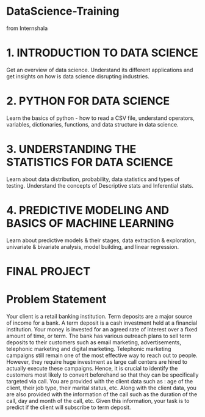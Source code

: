 # DataScience-Training
from Internshala 
# 1. INTRODUCTION TO DATA SCIENCE

Get an overview of data science. Understand its different applications and get insights on how is data science disrupting industries.

#  2. PYTHON FOR DATA SCIENCE

Learn the basics of python - how to read a CSV file, understand operators, variables, dictionaries, functions, and data structure in data science.

#  3. UNDERSTANDING THE STATISTICS FOR DATA SCIENCE

Learn about data distribution, probability, data statistics and types of testing. Understand the concepts of Descriptive stats and Inferential stats.

#  4. PREDICTIVE MODELING AND BASICS OF MACHINE LEARNING

Learn about predictive models & their stages, data extraction & exploration, univariate & bivariate analysis, model building, and linear regression.

#  FINAL PROJECT
# Problem Statement
Your client is a retail banking institution. Term deposits are a major source
of income for a bank.
A term deposit is a cash investment held at a financial institution. Your
money is invested for an agreed rate of interest over a fixed amount of
time, or term.
The bank has various outreach plans to sell term deposits to their
customers such as email marketing, advertisements, telephonic marketing
and digital marketing.
Telephonic marketing campaigns still remain one of the most effective way
to reach out to people. However, they require huge investment as large call
centers are hired to actually execute these campaigns. Hence, it is crucial
to identify the customers most likely to convert beforehand so that they can
be specifically targeted via call.
You are provided with the client data such as : age of the client, their job
type, their marital status, etc. Along with the client data, you are also
provided with the information of the call such as the duration of the call, day
and month of the call, etc. Given this information, your task is to predict if
the client will subscribe to term deposit.

